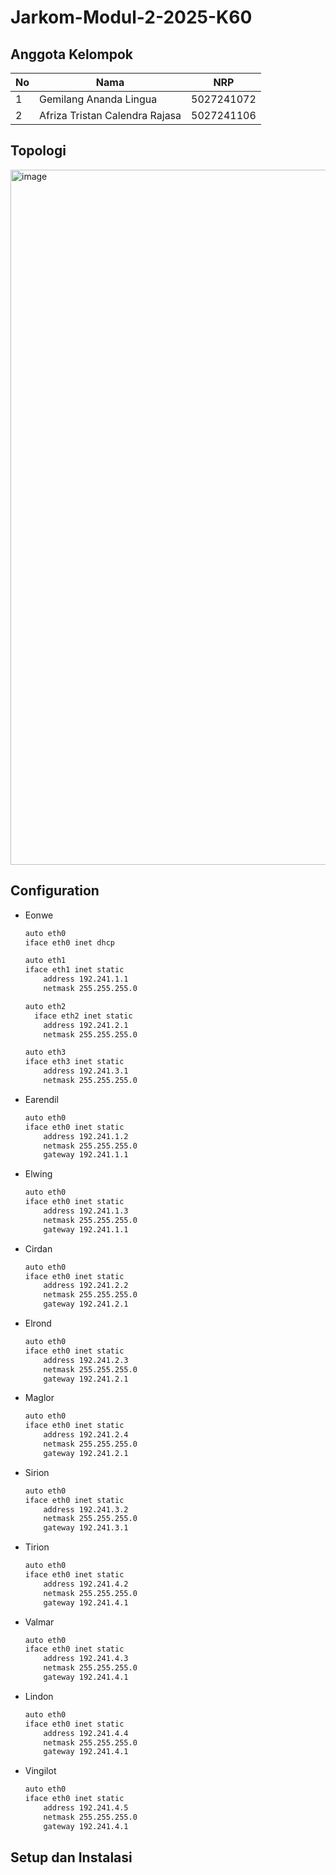 # Jarkom-Modul-2-2025-K60

## Anggota Kelompok

| No | Nama                   | NRP         |
|----|------------------------|-------------|
| 1  | Gemilang Ananda Lingua | 5027241072  |
| 2  | Afriza Tristan Calendra Rajasa     | 5027241106  |

## Topologi
<img width="1710" height="1112" alt="image" src="https://github.com/user-attachments/assets/58251ca9-7c86-4aa4-bfc3-6d4095f3ef8a" />

## Configuration

- Eonwe
  ```bash
  auto eth0
  iface eth0 inet dhcp

  auto eth1
  iface eth1 inet static
	  address 192.241.1.1
	  netmask 255.255.255.0

  auto eth2
    iface eth2 inet static
	  address 192.241.2.1
	  netmask 255.255.255.0

  auto eth3
  iface eth3 inet static
	  address 192.241.3.1
	  netmask 255.255.255.0
   ```
- Earendil
  ```bash
  auto eth0
  iface eth0 inet static
	  address 192.241.1.2
	  netmask 255.255.255.0
	  gateway 192.241.1.1
  ```
- Elwing
  ```bash
  auto eth0
  iface eth0 inet static
	  address 192.241.1.3
	  netmask 255.255.255.0
	  gateway 192.241.1.1
  ```
- Cirdan
  ```bash
  auto eth0
  iface eth0 inet static
	  address 192.241.2.2
	  netmask 255.255.255.0
	  gateway 192.241.2.1
- Elrond
  ```bash
  auto eth0
  iface eth0 inet static
	  address 192.241.2.3
	  netmask 255.255.255.0
	  gateway 192.241.2.1
- Maglor
  ```bash
  auto eth0
  iface eth0 inet static
	  address 192.241.2.4
	  netmask 255.255.255.0
	  gateway 192.241.2.1
- Sirion
  ```bash
  auto eth0
  iface eth0 inet static
	  address 192.241.3.2
	  netmask 255.255.255.0
	  gateway 192.241.3.1
- Tirion
  ```bash
  auto eth0
  iface eth0 inet static
	  address 192.241.4.2
	  netmask 255.255.255.0
	  gateway 192.241.4.1
- Valmar
  ```bash
  auto eth0
  iface eth0 inet static
	  address 192.241.4.3
	  netmask 255.255.255.0
	  gateway 192.241.4.1
- Lindon
  ```bash
  auto eth0
  iface eth0 inet static
	  address 192.241.4.4
	  netmask 255.255.255.0
	  gateway 192.241.4.1
- Vingilot
  ```bash
  auto eth0
  iface eth0 inet static
	  address 192.241.4.5
	  netmask 255.255.255.0
	  gateway 192.241.4.1

## Setup dan Instalasi
